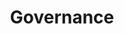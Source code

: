 ---
title: 'Governance'
description: 'Because AsyncAPI is a large, complex tool that touches so much of the IT ecosystem, governance policies are important to meet both internal and external standards.'
defaultLink: 'community-docs/governance'
weight: 1
icon: /img/illustrations/icons/book.svg
---